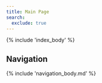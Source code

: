 ```yaml
---
title: Main Page
search:
  exclude: true
---
```


{% include 'index_body' %}

## Navigation

{% include 'navigation_body.md' %}
